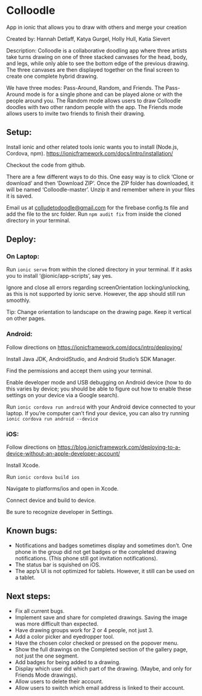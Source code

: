 # Colloodle
App in ionic that allows you to draw with others and merge your creation

Created by: Hannah Detlaff, Katya Gurgel, Holly Hull, Katia Sievert

Description: Colloodle is a collaborative doodling app where three artists take turns drawing on one of three stacked canvases for the head, body, and legs, while only able to see the bottom edge of the previous drawing. The three canvases are then displayed together on the final screen to create one complete hybrid drawing.

We have three modes: Pass-Around, Random, and Friends. The Pass-Around mode is for a single phone and can be played alone or with the people around you. The Random mode allows users to draw Colloodle doodles with two other random people with the app. The Friends mode allows users to invite two friends to finish their drawing.


## Setup:
Install ionic and other related tools ionic wants you to install (Node.js, Cordova, npm). https://ionicframework.com/docs/intro/installation/

Checkout the code from github.

There are a few different ways to do this. One easy way is to click ‘Clone or download’ and then ‘Download ZIP’. Once the ZIP folder has downloaded, it will be named ‘Colloodle-master’. Unzip it and remember where in your files it is saved.

Email us at colludetodoodle@gmail.com for the firebase config.ts file and add the file to the src folder.
Run `npm audit fix` from inside the cloned directory in your terminal.

## Deploy:

### On Laptop:

Run `ionic serve` from within the cloned directory in your terminal. If it asks you to install ‘@ionic/app-scripts’, say yes.

Ignore and close all errors regarding screenOrientation locking/unlocking, as this is not supported by ionic serve. However, the app should still run smoothly.

Tip: Change orientation to landscape on the drawing page. Keep it vertical on other pages.

### Android:

Follow directions on https://ionicframework.com/docs/intro/deploying/

Install Java JDK, AndroidStudio, and Android Studio’s SDK Manager.

Find the permissions and accept them using your terminal.

Enable developer mode and USB debugging on Android device (how to do this varies by device; you should be able to figure out how to enable these settings on your device via a Google search).

Run `ionic cordova run android` with your Android device connected to your laptop. If you’re computer can’t find your device, you can also try running `ionic cordova run android --device`

### iOS:
Follow directions on https://blog.ionicframework.com/deploying-to-a-device-without-an-apple-developer-account/

Install Xcode.

Run `ionic cordova build ios`

Navigate to platforms/ios and open in Xcode.

Connect device and build to device.

Be sure to recognize developer in Settings.


## Known bugs:
- Notifications and badges sometimes display and sometimes don’t. One phone in the group did not get badges or the completed drawing notifications. (This phone still got invitation notifications).
- The status bar is squished on iOS.
- The app’s UI is not optimized for tablets. However, it still can be used on a tablet.


## Next steps:
- Fix all current bugs.
- Implement save and share for completed drawings. Saving the image was more difficult than expected.
- Have drawing groups work for 2 or 4 people, not just 3.
- Add a color picker and eyedropper tool.
- Have the chosen color checked or pressed on the popover menu.
- Show the full drawings on the Completed section of the gallery page, not just the one segment.
- Add badges for being added to a drawing.
- Display which user did which part of the drawing. (Maybe, and only for Friends Mode drawings).
- Allow users to delete their account.
- Allow users to switch which email address is linked to their account.
